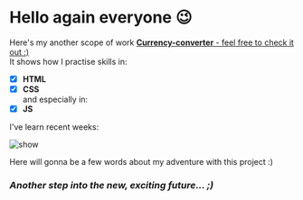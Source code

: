 # Hello again everyone 😉

Here's my another scope of work [**Currency-converter** - feel free to check it out :)](https://woytekmig.github.io/currencyConverter/)\
It shows how I practise skills in: 
- [x] **HTML**  
- [x] **CSS**  
and especially in: 
- [x] **JS**

I've learn recent weeks:

![show](images/currency-converterShow.gif)

Here will gonna be a few words about my adventure with this project :)

### _Another step into the new, exciting future... ;)_
